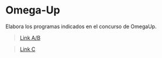 # Omega-Up
Elabora los programas indicados en el concurso de OmegaUp.
>[Link A/B](https://github.com/Taigach080/Omega-Up/pull/1#issue-1358199851)


>[Link C](https://github.com/Taigach080/Omega-Up/pull/2#issue-1358239944)
